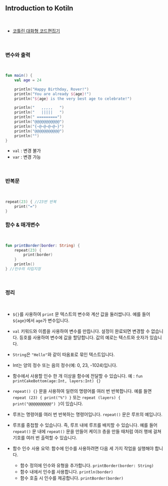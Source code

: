 ## Introduction to Kotiln

<br>

- <a href="https://developer.android.com/training/kotlinplayground?hl=ko">코틀린 대화형 코드편집기 </a>

<br>

### 변수와 출력

<br>

```kotlin
fun main() {
    val age = 24

    println("Happy Birthday, Rover!")
    println("You are already ${age}!")
    println("${age} is the very best age to celebrate!")

    println("   ,,,,,   ")
    println("   |||||   ")
    println(" =========")
    println("@@@@@@@@@@@")
    println("{~@~@~@~@~}")
    println("@@@@@@@@@@@")
    println("")
}
```

- `val` : 변경 불가
- `var` : 변경 가능

<br>

### 반복문

<br>

```kotlin
repeat(23) { //23번 반복
    print("=")
}

```

### 함수 & 매개변수

<br>

```kotlin
fun printBorder(border: String) {
    repeat(23) {
        print(border)
    }
    println()
} //인수의 타입지정
```

<br>

### 정리

<br>

- `${}`를 사용하여 `print` 문 텍스트의 변수와 계산 값을 둘러쌉니다. 예를 들어 `${age}`에서 `age`가 변수입니다.
- `val` 키워드와 이름을 사용하여 변수를 만듭니다. 설정이 완료되면 변경할 수 없습니다. 등호를 사용하여 변수에 값을 할당합니다. 값의 예로는 텍스트와 숫자가 있습니다.
- `String`은 `"Hello"`와 같이 따옴표로 묶인 텍스트입니다.
- Int는 양의 정수 또는 음의 정수(예: 0, 23, -1024)입니다.
- 함수에서 사용할 인수 한 개 이상을 함수에 전달할 수 있습니다. 예 : `fun printCakeBottom(age:Int, layers:Int) {}`
- `repeat() {}` 문을 사용하여 일련의 명령어를 여러 번 반복합니다. 예를 들면 `repeat (23) { print("%") }` 또는 `repeat (layers) { print("@@@@@@@@@@") }`이 있습니다.
- 루프는 명령어를 여러 번 반복하는 명령어입니다. `repeat()` 문은 루프의 예입니다.
- 루프를 중첩할 수 있습니다. 즉, 루프 내에 루프를 배치할 수 있습니다. 예를 들어 `repeat()` 문 내에 `repeat()` 문을 만들어 케이크 층을 만들 때처럼 여러 행에 걸쳐 기호를 여러 번 출력할 수 있습니다.

- 함수 인수 사용 요약: 함수에 인수를 사용하려면 다음 세 가지 작업을 실행해야 합니다.
  - 함수 정의에 인수와 유형을 추가합니다. `printBorder(border: String)`
  - 함수 내에서 인수를 사용합니다. `println(border)`
  - 함수 호출 시 인수를 제공합니다. `printBorder(border)`

